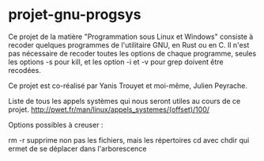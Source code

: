 # projet-gnu-progsys

Ce projet de la matière "Programmation sous Linux et Windows" consiste à recoder quelques programmes de l'utilitaire GNU, en Rust ou en C. Il n'est pas nécessaire de recoder toutes les options de chaque programme, seules les options -s pour kill, et les option -i et -v pour grep doivent être recodées. 

Ce projet est co-réalisé par Yanis Trouyet et moi-même, Julien Peyrache.

Liste de tous les appels systèmes qui nous seront utiles au cours de ce projet.
http://pwet.fr/man/linux/appels_systemes/(offset)/100/


Options possibles à creuser : 

rm -r supprime non pas les fichiers, mais les répertoires
cd avec chdir qui ermet de se déplacer dans l'arborescence
